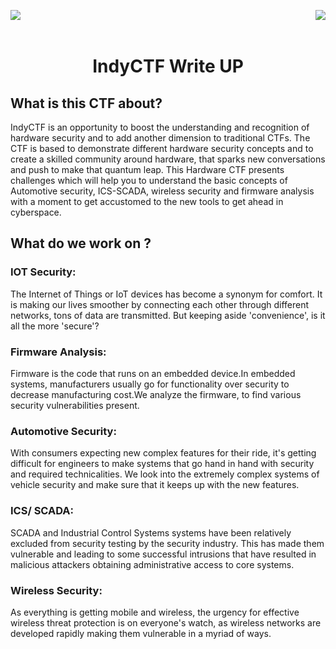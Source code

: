 <div >
<a href="https://indy.ctf.eng.run/"><img src="https://img.shields.io/badge/IndyCTF-Click%20to%20Play-orange" align="left"></a>

<a href=""><img src="https://camo.githubusercontent.com/4a181d059bdcf875fe23dac61acbec1e5ea2487ac1cce6e0b7827dfec98d7726/68747470733a2f2f696d672e736869656c64732e696f2f62616467652f7465616d426930732d48617264776172652d626c61636b" align="right"></a>
</div>

<br></br>

<div align="center">
    <h1>IndyCTF Write UP</h1>
</div>

## What is this CTF about?
IndyCTF is an opportunity to boost the understanding and recognition of hardware security and to add another dimension to traditional CTFs. The CTF is based to demonstrate different hardware security concepts and to create a skilled community around hardware, that sparks new conversations and push to make that quantum leap. This Hardware CTF presents challenges which will help you to understand the basic concepts of Automotive security, ICS-SCADA, wireless security and firmware analysis with a moment to get accustomed to the new tools to get ahead in cyberspace.


## What do we work on ?

### IOT Security:
The Internet of Things or IoT devices has become a synonym for comfort. It is making our lives smoother by connecting each other through different networks, tons of data are transmitted. But keeping aside 'convenience', is it all the more 'secure'?

### Firmware Analysis:
Firmware is the code that runs on an embedded device.In embedded systems, manufacturers usually go for functionality over security to decrease manufacturing cost.We analyze the firmware, to find various security vulnerabilities present.

### Automotive Security:
With consumers expecting new complex features for their ride, it's getting difficult for engineers to make systems that go hand in hand with security and required technicalities. We look into the extremely complex systems of vehicle security and make sure that it keeps up with the new features.

### ICS/ SCADA:
SCADA and Industrial Control Systems systems have been relatively excluded from security testing by the security industry. This has made them vulnerable and leading to some successful intrusions that have resulted in malicious attackers obtaining administrative access to core systems.

### Wireless Security:
As everything is getting mobile and wireless, the urgency for effective wireless threat protection is on everyone's watch, as wireless networks are developed rapidly making them vulnerable in a myriad of ways.

